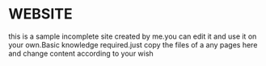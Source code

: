 # WEBSITE
this is a sample incomplete site created by me.you can edit it and use it on your own.Basic knowledge required.just copy the files of a any pages here and change content according to your wish

